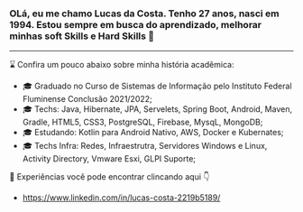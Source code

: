 <!--
**lucascostadevrobot/lucascostadevrobot** is a ✨ _special_ ✨ repository because its `README.md` (this file) appears on your GitHub profile.

Here are some ideas to get you started:

- 🔭 I’m currently working on ...
- 🌱 I’m currently learning ...
- 👯 I’m looking to collaborate on ...
- 🤔 I’m looking for help with ...
- 💬 Ask me about ...
- 📫 How to reach me: ...
- 😄 Pronouns: ...
- ⚡ Fun fact: ...
-->

### OLá, eu me chamo Lucas da Costa. Tenho 27 anos, nasci em 1994. Estou sempre em busca do aprendizado, melhorar minhas soft Skills e Hard Skills 👋
________________________________________________________________________________________________________________________________________________________

 :hourglass:		Confira um pouco abaixo sobre minha história acadêmica:

- :mortar_board:	 Graduado no Curso de Sistemas de Informação pelo Instituto Federal Fluminense Conclusão 2021/2022;
- :mortar_board:	 Techs: Java, Hibernate, JPA, Servelets, Spring Boot, Android, Maven, Gradle,  HTML5, CSS3, PostgreSQL, Firebase, MysqL, MongoDB;
- :mortar_board:	 Estudando: Kotlin para Android Nativo, AWS, Docker e Kubernates;
- :mortar_board:	 Techs Infra: Redes, Infraestrutra, Servidores Windows e Linux, Activity Directory, Vmware Esxi, GLPI Suporte;

:dart:	Experiências você pode encontrar clincando aqui :point_down:	
- https://www.linkedin.com/in/lucas-costa-2219b5189/
